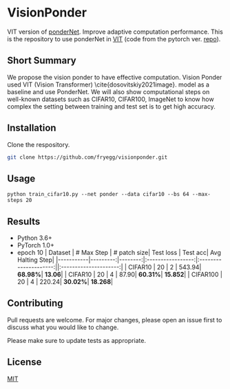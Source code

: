 # VisionPonder
VIT version of [ponderNet](https://arxiv.org/abs/2107.05407). Improve adaptive computation performance. This is the repository to use ponderNet in [VIT](https://arxiv.org/abs/2010.11929) (code from the pytorch ver. [repo](https://github.com/lucidrains/vit-pytorch)).

## Short Summary
We propose the vision ponder to have effective computation. Vision Ponder used VIT (Vision Transformer) \cite{dosovitskiy2021image}. model as a baseline and use PonderNet. We will also show computational steps on well-known datasets such as CIFAR10, CIFAR100, ImageNet to know how complex the setting between training and test set is to get high accuracy.

## Installation

Clone the respository.

```bash
git clone https://github.com/fryegg/visionponder.git
```

## Usage

```command
python train_cifar10.py --net ponder --data cifar10 --bs 64 --max-steps 20
```
## Results
- Python 3.6+
- PyTorch 1.0+
- epoch 10
| Dataset   | # Max Step | # patch size| Test loss | Test acc| Avg Halting Step|
|-----------|---------:|--------:|:-----------------:|:---------------------:||:---------------------:|
| CIFAR10  |    20    | 2  | 543.94| **68.98%**| **13.06**|
| CIFAR10  |    20    | 4  | 87.90| **60.31%**| **15.852**|
| CIFAR100 |    20    | 4   | 220.24| **30.02%**| **18.268**|


## Contributing
Pull requests are welcome. For major changes, please open an issue first to discuss what you would like to change.

Please make sure to update tests as appropriate.

## License
[MIT](https://choosealicense.com/licenses/mit/)
